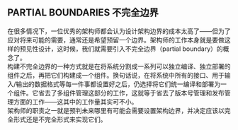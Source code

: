 ## PARTIAL BOUNDARIES 不完全边界       

在很多情况下，一位优秀的架构师都会认为设计架构边界的成本太高了——但为了应对将来可能的需要，通常还是希望预留一个边界。架构师的工作本身就是要做这样的预见性设计，这时候，我们就需要引入不完全边界（partial boundary）的概念了。     
构建不完全边界的一种方式就是在将系统分割成一系列可以独立编译、独立部署的组件之后，再把它们构建成一个组件。换句话说，在将系统中所有的接口、用于输入/输出的数据格式等每一件事都设置好之后，仍选择将它们统一编译和部署为一个组件。它省去了多组件管理这部分的工作，这就等于省去了版本号管理和发布管理方面的工作——这其中的工作量其实可不小。     
架构师的职责之一就是预判未来哪里有可能会需要设置架构边界，并决定应该以完全形式还是不完全形式来实现它们。    


